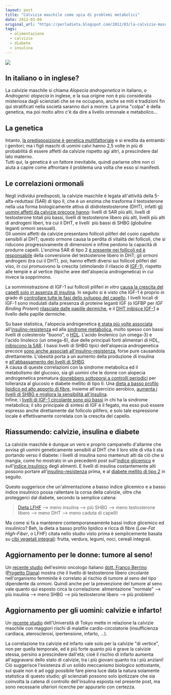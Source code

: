 ```yaml
---
layout: post
title: "Calvizie maschile come spia di problemi metabolici"
date: 2012-03-04
original_url: "https://perladieta.blogspot.com/2012/03/la-calvizie-maschile-evidenzia-problemi.html"
tags:
  - alimentazione
  - calvizie
  - diabete
  - insulina
---
```


[![](/perladieta/assets/62ae77f781b2ecf5.png)](/perladieta/2012/03/04/calvizie-maschile-come-spia-di-problemi-metabolici.html)

In italiano o in inglese?
-------------------------

La calvizie maschile si chiama *Alopecia androgenetica* in italiano, o *Androgenic alopecia* in inglese, e la sua origine non è più considerata misteriosa dagli scienziati che se ne occupano, anche se miti e tradizioni fin qui stratificati nella società saranno duri a morire. La prima "colpa" è della genetica, ma poi molto altro c'è da dire a livello ormonale e metabolico...

La genetica
-----------

Intanto, [la predisposizione è genetica multifattoriale](http://www.ncbi.nlm.nih.gov/pubmed/15237265) e si eredita da entrambi i genitori; ma i figli maschi di uomini calvi hanno 2,5 volte in più di probabilità di essere affetti da calvizie rispetto agi altri, a prescindere dal lato materno.  
Tutti qui, la genetica è un fattore inevitabile, quindi parlarne oltre non ci aiuta a capire come affrontare il problema una volta che esso si manifesti.

Le correlazioni ormonali
------------------------

Negli individui predisposti, la calvizie maschile è legata all'attività della 5-alfa-reduttasi (5AR) di tipo II, che è un enzima che trasforma il testosterone nella usa forma biologicamente attiva di diidrotestosterone (DHT), infatti [gli uomini affetti da calvizie precoce hanno](http://www.ncbi.nlm.nih.gov/pubmed/14758568): livelli di 5AR più alti, livelli di testosterone totali più bassi, livelli di testosterone libero più alti, livelli più alti di androgeni liberi, tra cui il DHT, e livelli  più bassi di SHBG (globuline leganti ormoni sessuali).  
Gli uomini affetti da calvizie presentano follicoli piliferi del cuoio capelluto sensibili al DHT; questo ormone causa la perdita di vitalità dei follicoli, che si riducono progressivamente di dimensioni e infine perdono la capacità di produrre capelli. L'enzima 5AR di tipo 2 [è presente nei follicoli ed è responsabile](http://www.ncbi.nlm.nih.gov/pubmed/7834505) della conversione del testosterone libero in DHT; gli ormoni androgeni (tra cui il DHT), poi, hanno effetti diversi sui follicoli piliferi del viso, in cui promuovono la crescita (stimolando il rilascio di [IGF-1](/perladieta/2012/05/09/la-verita-su-latte-ed-acne.html)), rispetto alle tempie e al vertice (tipiche aree dell'alopecia androgenetica) in cui invece la sopprimono.  
  
La somministrazione di IGF-1 sui follicoli piliferi *in vitro* [causa la crescita del capelli solo in assenza di insulina](http://www.ncbi.nlm.nih.gov/pubmed/8006448). In seguito si è visto che IGF-1 è proprio in grado di [controllare tutte le fasi dello sviluppo del capello](http://www.ncbi.nlm.nih.gov/pubmed/16297183). I livelli locali di IGF-1 sono modulati dalla presenza di proteine leganti IGF (o IGFBP per *IGF Binding Protein*) [rilasciate dalle papille dermiche](http://www.ncbi.nlm.nih.gov/pubmed/8648179), e il [DHT inibisce IGF-1](http://www.ncbi.nlm.nih.gov/pubmed/21839661) a livello delle papille dermiche.  
  
Su base statistica, l'alopecia androgenetica [è stata più volte associata](http://www.ncbi.nlm.nih.gov/pubmed/21221497) all'[insulino-resistenza](/perladieta/2012/01/26/l-indice-glicemico-degli-alimenti.html) ed alla [sindrome metabolica](/perladieta/2012/01/26/l-indice-glicemico-degli-alimenti.html), molto spesso con bassi livelli di colesterolo "buono", o [HDL](http://it.wikipedia.org/wiki/Lipoproteine_ad_alta_densit%C3%A0). L'acido linolenico (un omega-3) e l'acido linoleico (un omega-6), due delle principali fonti alimentari di HDL, [inibiscono la 5AR](http://www.ncbi.nlm.nih.gov/pubmed/1637346). I bassi livelli di SHBG tipici dell'alopecia androgenetica precoce [sono anche associati all'insulino-resistenza](http://www.ncbi.nlm.nih.gov/pubmed/1958579), forse pure causandola direttamente. L'obesità porta a un aumento della produzione di insulina e [all'abbassamento dei livelli di SHBG](http://www.ncbi.nlm.nih.gov/pubmed/7962291).  
A causa di queste correlazioni con la sindrome metabolica ed il metabolismo del glucosio, sia gli uomini che le donne con alopecia androgenetica prematura [dovrebbero sottoporsi a controlli periodici](http://www.ncbi.nlm.nih.gov/pubmed/16552990) per tolleranza al glucosio e diabete mellito di tipo II. Una [dieta a basso profilo lipidico ed alto apporto di fibre](http://perladieta.blogspot.com/2012/07/piano-dietetico-personalizzato.html), insieme all'esercizio aerobico, [aumenta i livelli di SHBG e migliora la sensibilità all'insulina](http://www.ncbi.nlm.nih.gov/pubmed/11525592).  
Infine, i [livelli di IGF-1 circolante sono più bassi](http://www.ncbi.nlm.nih.gov/pubmed/19902049) in chi ha la sindrome metabolica; il sito principale di sintesi di IGF è il fegato, ma esso può essere espresso anche direttamente dal follicolo pilifero, e solo tale espressione locale è effettivamente correlata con la crescita del capello.

Riassumendo: calvizie, insulina e diabete
-----------------------------------------

La calvizie maschile è dunque un vero e proprio campanello d'allarme che avvisa gli uomini geneticamente sensibili al DHT che il loro stile di vita li sta portando verso il diabete: i livelli di insulina sono mantenuti alti da ciò che si mangia, come ho mostrato in un precedenti post sull'[indice glicemico](/perladieta/2012/01/26/l-indice-glicemico-degli-alimenti.html) e sull'[indice insulinico](/perladieta/2012/09/07/l-indice-insulinico-degli-alimenti.html) degli alimenti. E livelli di insulina costantemente alti possono portare all'[insulino-resistenza](http://it.wikipedia.org/wiki/Insulinoresistenza) prima, e al [diabete mellito di tipo 2](http://it.wikipedia.org/wiki/Diabete_mellito_di_tipo_2) in seguito.

Questo suggerisce che un'alimentazione a basso indice glicemico e a basso indice insulinico possa rallentare la corsa della calvizie, oltre che proteggerci dal diabete, secondo la semplice catena:  
> [Dieta LFHF](http://perladieta.blogspot.com/2012/07/piano-dietetico-personalizzato.html) --> meno insulina --> più SHBG --> meno testosterone libero --> meno DHT --> meno caduta di capelli!

Ma come si fa a mantenere contemporaneamente bassi indice glicemico ed insulinico? Beh, la dieta a basso profilo lipidico e ricca di fibre (*Low-Fat High-Fiber*, o LFHF) citata nello studio visto prima è semplicemente basata su [cibi vegetali integrali](/perladieta/2012/03/05/l-alimentazione-vegetale.html): frutta, verdura, legumi, noci, cereali integrali.

Aggiornamento per le donne: tumore al seno!
-------------------------------------------

Un [recente studio](http://www.ncbi.nlm.nih.gov/pubmed/23241075) dell'esimio oncologo italiano [dott. Franco Berrino](http://www.youtube.com/playlist?list=PLA9FB2D47E3331D1D) ([Progetto Diana](http://www.istitutotumori.mi.it/istituto/cittadino/cascinaRosa.asp)) mostra che il livello di testosterone libero circolante nell'organismo femminile è correlato al rischio di tumore al seno del tipo dipendente da ormoni. Quindi anche per la prevenzione del tumore al seno vale quanto qui esposto circa la correlazione: alimentazione "normale" --> più insulina --> meno SHBG --> più testosterone libero --> più problemi!  
  

Aggiornamento per gli uomini: calvizie e infarto!
-------------------------------------------------

Un [recente studio](http://bmjopen.bmj.com/content/3/4/e002537.short) dell'Università di Tokyo mette in relazione la calvizie maschile con maggiori rischi di malattie cardio-circolatorie (insufficienza cardiaca, aterosclerosi, ipertensione, infarto, ...).

La correlazione tra calvizie ed infarto vale solo per la calvizie "di vertice", non per quella temporale, ed è più forte quanto più è grave la calvizie stessa, persino a prescindere dall'età; cioè il rischio di infarto aumenta all'aggravarsi dello stato di calvizie, tra i più giovani quanto tra i più anziani!  
Ciò suggerisce l'esistenza di un solido meccanismo biologico sottostante, sul quale non è ad oggi possibile fare piena luce data la natura solamente statistica di questo studio; gli scienziati possono solo ipotizzare che sia coinvolta la catena di controllo dell'insulina esposta nel presente post, ma sono necessarie ulteriori ricerche per appurarlo con certezza.
